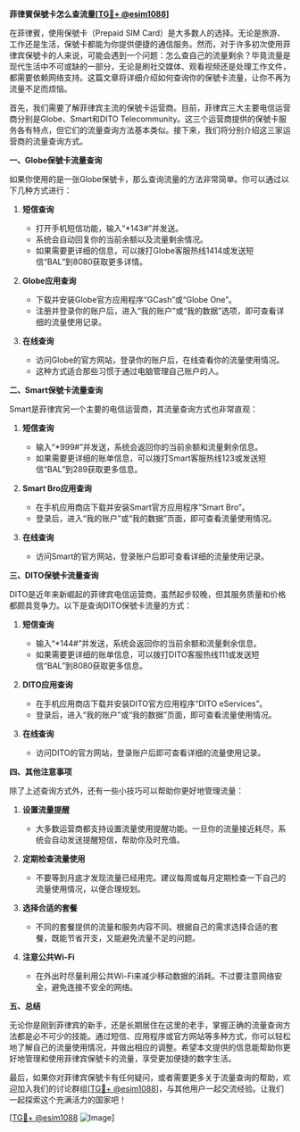 **菲律賓保號卡怎么查流量[[TG💪+ @esim1088](https://t.me/s/esim1088)]**

在菲律賓，使用保號卡（Prepaid SIM Card）是大多数人的选择。无论是旅游、工作还是生活，保號卡都能为你提供便捷的通信服务。然而，对于许多初次使用菲律宾保號卡的人来说，可能会遇到一个问题：怎么查自己的流量剩余？毕竟流量是现代生活中不可或缺的一部分，无论是刷社交媒体、观看视频还是处理工作文件，都需要依赖网络支持。这篇文章将详细介绍如何查询你的保號卡流量，让你不再为流量不足而烦恼。

首先，我们需要了解菲律宾主流的保號卡运营商。目前，菲律宾三大主要电信运营商分别是Globe、Smart和DITO Telecommunity。这三个运营商提供的保號卡服务各有特点，但它们的流量查询方法基本类似。接下来，我们将分别介绍这三家运营商的流量查询方式。

**一、Globe保號卡流量查询**

如果你使用的是一张Globe保號卡，那么查询流量的方法非常简单。你可以通过以下几种方式进行：

1. **短信查询**
   - 打开手机短信功能，输入“*143#”并发送。
   - 系统会自动回复你的当前余额以及流量剩余情况。
   - 如果需要更详细的信息，可以拨打Globe客服热线1414或发送短信“BAL”到8080获取更多详情。

2. **Globe应用查询**
   - 下载并安装Globe官方应用程序“GCash”或“Globe One”。
   - 注册并登录你的账户后，进入“我的账户”或“我的数据”选项，即可查看详细的流量使用记录。

3. **在线查询**
   - 访问Globe的官方网站，登录你的账户后，在线查看你的流量使用情况。
   - 这种方式适合那些习惯于通过电脑管理自己账户的人。

**二、Smart保號卡流量查询**

Smart是菲律宾另一个主要的电信运营商，其流量查询方式也非常直观：

1. **短信查询**
   - 输入“*999#”并发送，系统会返回你的当前余额和流量剩余信息。
   - 如果需要更详细的账单信息，可以拨打Smart客服热线123或发送短信“BAL”到289获取更多信息。

2. **Smart Bro应用查询**
   - 在手机应用商店下载并安装Smart官方应用程序“Smart Bro”。
   - 登录后，进入“我的账户”或“我的数据”页面，即可查看流量使用情况。

3. **在线查询**
   - 访问Smart的官方网站，登录账户后即可查看详细的流量使用记录。

**三、DITO保號卡流量查询**

DITO是近年来新崛起的菲律宾电信运营商，虽然起步较晚，但其服务质量和价格都颇具竞争力。以下是查询DITO保號卡流量的方式：

1. **短信查询**
   - 输入“*144#”并发送，系统会返回你的当前余额和流量剩余信息。
   - 如果需要更详细的账单信息，可以拨打DITO客服热线111或发送短信“BAL”到8080获取更多信息。

2. **DITO应用查询**
   - 在手机应用商店下载并安装DITO官方应用程序“DITO eServices”。
   - 登录后，进入“我的账户”或“我的数据”页面，即可查看流量使用情况。

3. **在线查询**
   - 访问DITO的官方网站，登录账户后即可查看详细的流量使用记录。

**四、其他注意事项**

除了上述查询方式外，还有一些小技巧可以帮助你更好地管理流量：

1. **设置流量提醒**
   - 大多数运营商都支持设置流量使用提醒功能。一旦你的流量接近耗尽，系统会自动发送提醒短信，帮助你及时充值。

2. **定期检查流量使用**
   - 不要等到月底才发现流量已经用完。建议每周或每月定期检查一下自己的流量使用情况，以便合理规划。

3. **选择合适的套餐**
   - 不同的套餐提供的流量和服务内容不同。根据自己的需求选择合适的套餐，既能节省开支，又能避免流量不足的问题。

4. **注意公共Wi-Fi**
   - 在外出时尽量利用公共Wi-Fi来减少移动数据的消耗。不过要注意网络安全，避免连接不安全的网络。

**五、总结**

无论你是刚到菲律宾的新手，还是长期居住在这里的老手，掌握正确的流量查询方法都是必不可少的技能。通过短信、应用程序或官方网站等多种方式，你可以轻松地了解自己的流量使用情况，并做出相应的调整。希望本文提供的信息能帮助你更好地管理和使用菲律宾保號卡的流量，享受更加便捷的数字生活。

最后，如果你对菲律宾保號卡有任何疑问，或者需要更多关于流量查询的帮助，欢迎加入我们的讨论群组[[TG💪+ @esim1088](https://t.me/s/esim1088)]，与其他用户一起交流经验。让我们一起探索这个充满活力的国家吧！

[[TG💪+ @esim1088](https://t.me/s/esim1088) ![Image](https://i.postimg.cc/4NQfJmqS/Snipaste-2025-05-13-00-14-12.png)]